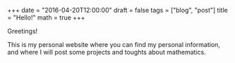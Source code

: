 +++
date = "2016-04-20T12:00:00"
draft = false
tags = ["blog", "post"]
title = "Hello!"
math = true
+++

Greetings!

This is my personal website where you can find my personal information, and where I will post some projects and toughts about mathematics.
